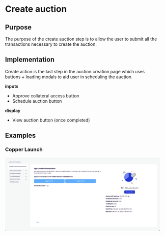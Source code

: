 # Create auction

## Purpose

The purpose of the create auction step is to allow the user to submit all the transactions necessary to create the auction.

## Implementation

Create action is the last step in the auction creation page which uses buttons + loading modals to aid user in scheduling the auction.

**inputs**

- Approve collateral access button
- Schedule auction button

**display**

- View auction button (once completed)

## Examples

### Copper Launch

![](../../../assets/copper/create_auction.png)
